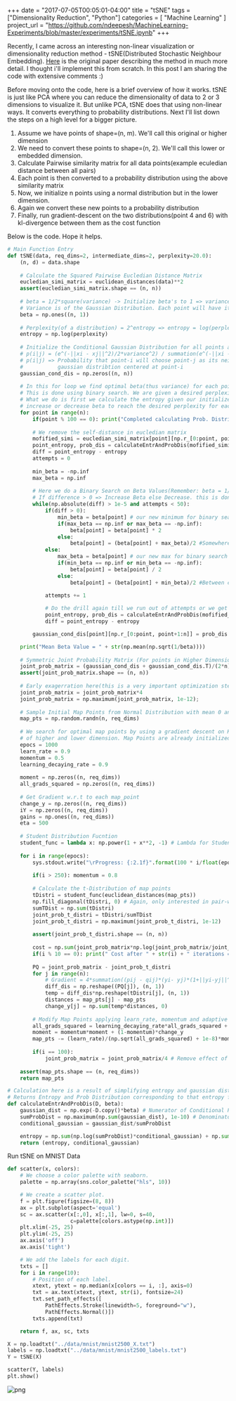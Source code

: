 +++
date = "2017-07-05T00:05:01-04:00"
title = "tSNE"
tags = ["Dimensionality Reduction", "Python"]
categories = [ "Machine Learning" ]
project_url = "https://github.com/ndeepesh/MachineLearning-Experiments/blob/master/experiments/tSNE.ipynb"
+++

Recently, I came across an interesting non-linear visualization or dimensionality reduction method - tSNE(Distributed Stochastic Neighbour Embedding). [Here](http://www.jmlr.org/papers/volume9/vandermaaten08a/vandermaaten08a.pdf) is the original paper describing the method in much more detail. I thought i'll implement this from scratch. In this post I am sharing the code with extensive comments :)

Before moving onto the code, here is a brief overview of how it works. tSNE is just like PCA where you can reduce the dimensionality of data to 2 or 3 dimensions to visualize it. But unlike PCA, tSNE does that using non-linear ways. It converts everything to probability distributions. Next I'll list down the steps on a high level for a bigger picture. <br/>
1. Assume we have points of shape=(n, m). We'll call this original or higher dimension<br/>
2. We need to convert these points to shape=(n, 2). We'll call this lower or embedded dimension.<br/>
3. Calculate Pairwise similarity matrix for all data points(example eculedian distance between all pairs)<br/>
4. Each point is then converted to a probability distribution using the above similarity matrix<br/>
5. Now, we initialize n points using a normal distribution but in the lower dimension.<br/>
6. Again we convert these new points to a probability distribution<br/>
7. Finally, run gradient-descent on the two distributions(point 4 and 6) with kl-divergence between them as the cost function <br/>

Below is the code. Hope it helps. <br/>

```python
# Main Function Entry
def tSNE(data, req_dims=2, intermediate_dims=2, perplexity=20.0):
    (n, d) = data.shape
        
    # Calculate the Squared Pairwise Eucledian Distance Matrix
    eucledian_simi_matrix = euclidean_distances(data)**2
    assert(eucledian_simi_matrix.shape == (n, n))
    
    # beta = 1/2*square(variance) -> Initialize beta's to 1 => variance = 1/sqrt(2)
    # Variance is of the Gaussian Distribution. Each point will have its own gaussian-distribution, thus n variances 
    beta = np.ones((n, 1))
    
    # Perplexity(of a distribution) = 2^entropy => entropy = log(perplexity)
    entropy = np.log(perplexity)
    
    # Initialize the Conditional Gaussian Distribution for all points as 0
    # p(i|j) = (e^(-||xi - xj||^2)/2*variance^2) / summation(e^(-||xi - xm||^2)/2*variance^2)
    # p(i|j) => Probability that point-i will choose point-j as its neighbour if points were selected from a 
    #           gaussian distribtion centered at point-i
    gaussian_cond_dis = np.zeros((n, n))
    
    # In this for loop we find optimal beta(thus variance) for each point's gaussian distribution
    # This is done using binary search. We are given a desired perplexity(and thus entropy)
    # What we do is first we calculate the entropy given our initialized beta(above) and see whether we need to
    # increase or decrease beta to reach the desired perplexity for each individual point
    for point in range(n):
        if(point % 100 == 0): print("Completed calculating Prob. Distributions of " + str(point) + " data points")
        
        # We remove the self-distance in eucledian matrix
        mofified_simi = eucledian_simi_matrix[point][np.r_[0:point, point+1:n]]
        point_entropy, prob_dis = calculateEntrAndProbDis(mofified_simi, beta[point])
        diff = point_entropy - entropy
        attempts = 0
        
        min_beta = -np.inf
        max_beta = np.inf
        
        # Here we do a Binary Search on Beta Values(Remember: beta = 1/2*sqrt(variance))
        # If difference > 0 => Increase Beta else Decrease. this is done till some predefined number of attempts
        while(np.absolute(diff) > 1e-5 and attempts < 50):
            if(diff > 0):
                min_beta = beta[point] # our new minimum for binary search
                if(max_beta == np.inf or max_beta == -np.inf):
                    beta[point] = beta[point] * 2
                else:
                    beta[point] = (beta[point] + max_beta)/2 #Somewhere between current and max
            else:
                max_beta = beta[point] # our new max for binary search
                if(min_beta == np.inf or min_beta == -np.inf):
                    beta[point] = beta[point] / 2
                else:
                    beta[point] = (beta[point] + min_beta)/2 #Between current and minimum

            attempts += 1
            
            # Do the drill again till we run out of attempts or we get a very good beta(thus variance)
            point_entropy, prob_dis = calculateEntrAndProbDis(mofified_simi, beta[point])
            diff = point_entropy - entropy

        gaussian_cond_dis[point][np.r_[0:point, point+1:n]] = prob_dis

    print("Mean Beta Value = " + str(np.mean(np.sqrt(1/beta))))
    
    # Symmetric Joint Probability Matrix (For points in Higher Dimension). Symmetric SNE
    joint_prob_matrix = (gaussian_cond_dis + gaussian_cond_dis.T)/(2*n)
    assert(joint_prob_matrix.shape == (n, n))
    
    # Early exagerration here(this is a very important optimization step)
    joint_prob_matrix = joint_prob_matrix*4
    joint_prob_matrix = np.maximum(joint_prob_matrix, 1e-12);
    
    # Sample Initial Map Points from Normal Distribution with mean 0 and variance 10^-4
    map_pts = np.random.randn(n, req_dims)
    
    # We search for optimal map points by using a gradient descent on KL Divergence between probability distributions
    # of higher and lower dimension. Map Points are already initialized as per normal function above
    epocs = 1000
    learn_rate = 0.9
    momentum = 0.5
    learning_decaying_rate = 0.9
    
    moment = np.zeros((n, req_dims))
    all_grads_squared = np.zeros((n, req_dims))
    
    # Get Gradient w.r.t to each map_point
    change_y = np.zeros((n, req_dims))
    iY = np.zeros((n, req_dims))
    gains = np.ones((n, req_dims))
    eta = 500
    
    # Student Distribution Fucntion
    student_func = lambda x: np.power(1 + x**2, -1) # Lambda for Student-t distribution
    
    for i in range(epocs):
        sys.stdout.write("\rProgress: {:2.1f}".format(100 * i/float(epocs)))
        
        if(i > 250): momentum = 0.8
            
        # Calculate the t-Distribution of map points
        tDistri = student_func(euclidean_distances(map_pts))
        np.fill_diagonal(tDistri, 0) # Again, only interested in pair-wise similarities
        sumTDist = np.sum(tDistri)
        joint_prob_t_distri = tDistri/sumTDist
        joint_prob_t_distri = np.maximum(joint_prob_t_distri, 1e-12)
        
        assert(joint_prob_t_distri.shape == (n, n))
        
        cost = np.sum(joint_prob_matrix*np.log(joint_prob_matrix/joint_prob_t_distri))
        if(i % 10 == 0): print(" Cost after " + str(i) + " iterations = " + str(cost))
        
        PQ = joint_prob_matrix - joint_prob_t_distri
        for j in range(n):
            # Gradient = 4*summation((pij - qij)*(yi- yj)*(1+||yi-yj||^2)^-1)
            diff_dis = np.reshape((PQ[j]), (n, 1))
            temp = diff_dis*np.reshape(tDistri[j], (n, 1))
            distances = map_pts[j] - map_pts
            change_y[j] = np.sum(temp*distances, 0)
            
        # Modify Map Points applying learn_rate, momentum and adaptive learning rates(Adam)
        all_grads_squared = learning_decaying_rate*all_grads_squared + (1 - learning_decaying_rate)*(change_y**2)
        moment = momentum*moment + (1-momentum)*change_y
        map_pts -= (learn_rate)/(np.sqrt(all_grads_squared) + 1e-8)*moment
        
        if(i == 100):
            joint_prob_matrix = joint_prob_matrix/4 # Remove effect of early exagerration
    
    assert(map_pts.shape == (n, req_dims))
    return map_pts

# Calculation here is a result of simplifying entropy and gaussian distribution equations
# Returns Entropy and Prob Distribution corresponding to that entropy for one point
def calculateEntrAndProbDis(D, beta):
    gaussian_dist = np.exp(-D.copy()*beta) # Numerator of Conditional Probability defined below
    sumProbDist = np.maximum(np.sum(gaussian_dist), 1e-10) # Denominator of Conditional Probability
    conditional_gaussian = gaussian_dist/sumProbDist

    entropy = np.sum(np.log(sumProbDist)*conditional_gaussian) + np.sum(conditional_gaussian*D)*beta
    return (entropy, conditional_gaussian)

```

Run tSNE on MNIST Data <br/>

```python
def scatter(x, colors):
    # We choose a color palette with seaborn.
    palette = np.array(sns.color_palette("hls", 10))

    # We create a scatter plot.
    f = plt.figure(figsize=(8, 8))
    ax = plt.subplot(aspect='equal')
    sc = ax.scatter(x[:,0], x[:,1], lw=0, s=40,
                    c=palette[colors.astype(np.int)])
    plt.xlim(-25, 25)
    plt.ylim(-25, 25)
    ax.axis('off')
    ax.axis('tight')

    # We add the labels for each digit.
    txts = []
    for i in range(10):
        # Position of each label.
        xtext, ytext = np.median(x[colors == i, :], axis=0)
        txt = ax.text(xtext, ytext, str(i), fontsize=24)
        txt.set_path_effects([
            PathEffects.Stroke(linewidth=5, foreground="w"),
            PathEffects.Normal()])
        txts.append(txt)

    return f, ax, sc, txts

X = np.loadtxt("../data/mnist/mnist2500_X.txt")
labels = np.loadtxt("../data/mnist/mnist2500_labels.txt")
Y = tSNE(X)

scatter(Y, labels)
plt.show()
```


![png](../../static/tSNE/output_8_0.png)


